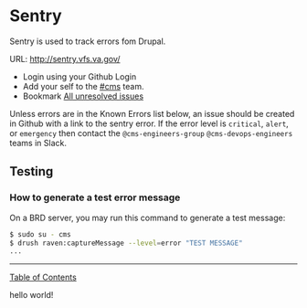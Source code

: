 # Sentry

Sentry is used to track errors fom Drupal.  

URL: http://sentry.vfs.va.gov/
* Login using your Github Login
* Add your self to the [#cms](http://sentry.vfs.va.gov/settings/vsp/teams/cms/members/) team.
* Bookmark [All unresolved issues](http://sentry.vfs.va.gov/organizations/vsp/issues/?project=14&query=is%3Aunresolved)

Unless errors are in the Known Errors list below, an issue should be created in Github with a link to the sentry error.  If the error level is `critical`, `alert`, or `emergency` then contact the `@cms-engineers-group` `@cms-devops-engineers` teams in Slack.

## Testing

### How to generate a test error message

On a BRD server, you may run this command to generate a test message:

```bash
$ sudo su - cms
$ drush raven:captureMessage --level=error "TEST MESSAGE"
...
```

----

[Table of Contents](../README.md)

hello world!
